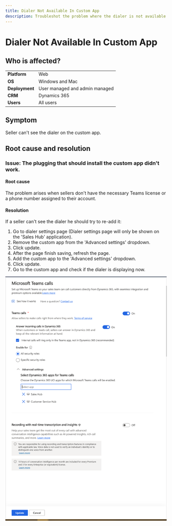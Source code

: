 ```yaml
---
title: Dialer Not Available In Custom App
description: Troubleshot the problem where the dialer is not available within a custom app.
---
```


# Dialer Not Available In Custom App
## Who is affected?
|                |                                 |
|----------------|---------------------------------|
| **Platform**   | Web                             |
| **OS**         | Windows and Mac                 |
| **Deployment** | User managed and admin managed  |
| **CRM**        | Dynamics 365                    |
| **Users**      | All users                       |


## Symptom
Seller can't see the dialer on the custom app.

## Root cause and resolution
### Issue: The plugging that should install the custom app didn't work.

#### Root cause
The problem arises when sellers don't have the necessary Teams license or a phone number assigned to their account.

#### Resolution
If a seller can't see the dialer he should try to re-add it:
1. Go to dialer settings page (Dialer settings page will only be shown on the 'Sales Hub' application).
2. Remove the custom app from the 'Advanced settings' dropdown.
3. Click update.
4. After the page finish saving, refresh the page.
5. Add the custom app to the 'Advanced settings' dropdown.
6. Click update.
7. Go to the custom app and check if the dialer is displaying now.

![Dialer settings page advanced settings](media/dialer-not-available-in-custom-app/dialer-settings-page-advanced-settings.png)